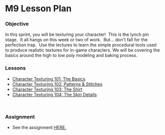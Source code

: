 # M9 Lesson Plan

<h3>Objective</h3>
<p>In this sprint, you will be texturing your character!&nbsp; This is the lynch pin stage.&nbsp; It all hangs on this week or two of work.&nbsp; But... don't fall for the perfection trap.&nbsp; Use the lectures to learn the simple procedural tools used to produce realistic textures for in-game characters. We will be covering the basics around the high to low poly modeling and baking process.</p>
<h3>Lessons</h3>
<ul>
<li><a title="Character Texturing 101: The Basics" href="https://vertexschool.instructure.com/courses/296/pages/character-texturing-101-the-basics?wrap=1" data-api-endpoint="https://vertexschool.instructure.com/api/v1/courses/296/pages/character-texturing-101-the-basics" data-api-returntype="Page">Character Texturing 101: The Basics</a></li>
<li><a title="Character Texturing 102: Patterns &amp; Stitches" href="https://vertexschool.instructure.com/courses/296/pages/character-texturing-102-patterns-and-stitches?wrap=1" data-api-endpoint="https://vertexschool.instructure.com/api/v1/courses/296/pages/character-texturing-102-patterns-and-stitches" data-api-returntype="Page">Character Texturing 102: Patterns &amp; Stitches</a></li>
<li><a title="Character Texturing 103: The Shirt" href="https://vertexschool.instructure.com/courses/296/pages/character-texturing-103-the-shirt?wrap=1" data-api-endpoint="https://vertexschool.instructure.com/api/v1/courses/296/pages/character-texturing-103-the-shirt" data-api-returntype="Page">Character Texturing 103: The Shirt</a></li>
<li><a title="Character Texturing 104: The Skin Details" href="https://vertexschool.instructure.com/courses/296/pages/character-texturing-104-the-skin-details?wrap=1" data-api-endpoint="https://vertexschool.instructure.com/api/v1/courses/296/pages/character-texturing-104-the-skin-details" data-api-returntype="Page">Character Texturing 104: The Skin Details</a></li>
</ul>
<p>&nbsp;</p>
<h3>Assignment</h3>
<ul style="list-style-type: disc;">
<li>See the assignment <a title="M9 Assignment: Texture Paint Your Model" href="https://vertexschool.instructure.com/courses/296/assignments/2600" data-api-endpoint="https://vertexschool.instructure.com/api/v1/courses/296/assignments/2600" data-api-returntype="Assignment">HERE.</a><br>&nbsp;</li>
</ul>
